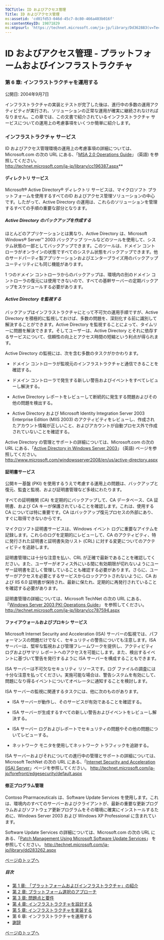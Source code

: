 ```yaml
---
TOCTitle: ID およびアクセス管理
Title: ID およびアクセス管理
ms:assetid: 'cd01fd53-046d-45c7-8c80-466a403b016f'
ms:contentKeyID: 19871829
ms:mtpsurl: 'https://technet.microsoft.com/ja-jp/library/Dd362883(v=TechNet.10)'
---
```


ID およびアクセス管理 ‐ プラットフォームおよびインフラストラクチャ
==================================================================

### 第 6 章: インフラストラクチャを運用する

公開日: 2004年9月7日

インフラストラクチャの実装とテストが完了した後は、進行中の多数の運用アクティビティが実行され、ソリューションの正常な運用が確実に継続されなければなりません。この章では、この文書で紹介されているインフラストラクチャ サービスについての運用上の考慮事項をいくつか簡単に紹介します。

### インフラストラクチャ サービス

ID およびアクセス管理環境の運用上の考慮事項の詳細については、Microsoft.com の次の URL にある、「[MSA 2.0 Operations Guide](http://technet.microsoft.com/ja-jp/library/cc196387.aspx)」 (英語) を参照してください。  
http://technet.microsoft.com/ja-jp/library/cc196387.aspx**

#### ディレクトリ サービス

Microsoft® Active Directory® ディレクトリ サービスは、マイクロソフト プラットフォームを使用するすべてのID およびアクセス管理ソリューションの中心です。したがって、Active Directory の運用は、これらのソリューションを管理するすべての手順の重要な部分となります。

##### Active Directory のバックアップを作成する

ほとんどのアプリケーションとは異なり、Active Directory は、Microsoft Windows® Server™ 2003 バックアップ ツールなどのツールを使用して、システム状態の一部としてバックアップできます。このツールは、ドメイン コントローラがオンラインの状態ですべてのシステム状態をバックアップできます。他のサードパーティ製アプリケーションおよびエンタープライズ用のバックアップ ユーティリティにも同じ機能があります。

1 つのドメイン コントローラからのバックアップは、環境内の別のドメイン コントローラの復元には使用できないので、すべての基幹サーバーの定期バックアップをスケジュールする必要があります。

##### Active Directory を監視する

バックアップはインフラストラクチャにとって不可欠の運用手順ですが、Active Directory を積極的に監視しておけば、多数の問題を、深刻化する前に識別して解決することができます。Active Directory を監視することによって、タイムリーに問題を解決できます。そしてユーザーは、Active Directory とそれに依存するサービスについて、信頼性の向上とアクセス時間の短縮という利点が得られます。

Active Directory の監視には、次を含む多数のタスクがかかわります。

-   ドメイン コントローラが監視元のインフラストラクチャと通信できることを確認する。

-   ドメイン コントローラで発生する新しい警告およびイベントをすべてレビューし解決する。

-   Active Directory レポートをレビューして断続的に発生する問題およびその他の問題を検出する。

-   Active Directory および Microsoft Identity Integration Server 2003 Enterprise Edition (MIIS 2003) のアクティビティをレビューし、作成されたアカウント情報が正しいこと、およびアカウントが自動プロセス外で作成されていないことを確認する。

Active Directory の管理とサポートの詳細については、Microsoft.com の次の URL にある、「[Active Directory in Windows Server 2003](http://www.microsoft.com/windowsserver2008/en/us/active-directory.aspx)」 (英語) ページを参照してください。  
http://www.microsoft.com/windowsserver2008/en/us/active-directory.aspx

#### 証明書サービス

公開キー基盤 (PKI) を使用するうえで考慮する運用上の問題は、バックアップと復元、監査と監視、および証明書管理など多岐にわたります。

すべての証明機関 (CA) を定期的にバックアップして、CA データベース、CA 証明書、および CA キーが保護されていることを確認します。これは、使用する CA については特に重要です。CA はバックアップ復元プロセスの外部にあり、すぐに取得できないからです。

マイクロソフト証明書サービスは、Windows イベント ログに重要なアイテムを記録します。これらのログを定期的にレビューして、CA のアクティビティ、特に発行された証明書と証明書失効リスト (CRL) に対する変更についてのアクティビティを追跡します。

証明書管理には十分な注意を払い、CRL が正確で最新であることを確認してください。また、ユーザーがオフィス外にいる間に有効期限が切れないようにユーザー証明書を正しく管理していることも確認する必要があります。さらに、ユーザーがアクセスを必要とするサービスからロックアウトされないように、CA および IIS 6.0 証明書が保持され、最新に保たれ、定期的に再発行されていることを確認する必要があります。

証明書管理の詳細については、Microsoft TechNet の次の URL にある、「[Windows Server 2003 PKI Operations Guide](http://technet.microsoft.com/ja-jp/library/cc787594.aspx)」 を参照してください。
http://technet.microsoft.com/ja-jp/library/cc787594.aspx

#### ファイアウォールおよびプロキシ サービス

Microsoft Internet Security and Acceleration (ISA) サーバーの監視では、パフォーマンスの問題だけでなく、セキュリティの警告についても注意します。ISA サーバーは、堅牢な監視および管理フレームワークを提供し、アクティビティ ログおよびサマリ レポートへのアクセスを可能にします。また、検出するイベントに基づいて警告を発行するように ISA サーバーを構成することもできます。

ISA サーバーは不可欠なセキュリティ リソースです。ログ ファイルの調査には十分な注意を払ってください。実施可能な場合は、警告システムを有効にして、問題になり得るイベントについてオペレータに通知することを検討します。

ISA サーバーの監視に関連するタスクには、他に次のものがあります。

-   ISA サーバーが動作し、そのサービスが有効であることを確認する。

-   ISA サーバーが生成するすべての新しい警告およびイベントをレビューし解決する。

-   ISA サーバー ログおよびレポートでセキュリティの問題やその他の問題についてレビューする。

-   ネットワーク モニタを使用してネットワーク トラフィックを追跡する。

ISA サーバーおよびそれについての進行中の管理とサポートの詳細については、Microsoft TechNet の次の URL にある、「[Internet Security and Acceleration (ISA) Server](http://technet.microsoft.com/ja-jp/forefront/edgesecurity/default.aspx)」ページを参照してください。
http://technet.microsoft.com/ja-jp/forefront/edgesecurity/default.aspx

#### 修正プログラム管理

Contoso Pharmaceuticals は、Software Update Services を使用します。これは、環境内のすべてのサーバーおよびクライアントが、最新の重要な更新プログラムおよびソフトウェア更新プログラムをその環境に確実にインストールするために、Windows Server 2003 および Windows XP Professional に含まれています。

Software Update Services の詳細については、Microsoft.com の次の URL にある、「[Patch Management Using Microsoft Software Update Services](http://technet.microsoft.com/ja-jp/library/dd283262.aspx)」 を参照してください。
http://technet.microsoft.com/ja-jp/library/dd283262.aspx

[](#mainsection)[ページのトップへ](#mainsection)

##### 目次

-   [第 1 章: 「プラットフォームおよびインフラストラクチャ」の紹介](https://technet.microsoft.com/ja-jp/library/2b253314-c4a2-48d5-966d-c09f550de9db(v=TechNet.10))
-   [第 2 章: プラットフォーム選択のアプローチ](https://technet.microsoft.com/ja-jp/library/da6caeea-39a5-4b67-827b-571cc0d91a1f(v=TechNet.10))
-   [第 3 章: 問題点と要件](https://technet.microsoft.com/ja-jp/library/15ebf083-9b8f-40ca-83d6-341a50408a26(v=TechNet.10))
-   [第 4 章: インフラストラクチャを設計する](https://technet.microsoft.com/ja-jp/library/cc88ece7-99d0-4360-801b-fdfd0864f670(v=TechNet.10))
-   [第 5 章: インフラストラクチャを実装する](https://technet.microsoft.com/ja-jp/library/926b959a-dbc9-423a-97e9-a3a47fed84de(v=TechNet.10))
-   第 6 章: インフラストラクチャを運用する
-   [謝辞](https://technet.microsoft.com/ja-jp/library/2465e052-f633-4ad4-acb5-b81345a8375d(v=TechNet.10))

[](#mainsection)[ページのトップへ](#mainsection)
